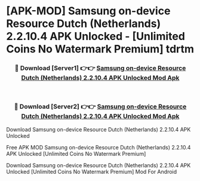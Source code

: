 # [APK-MOD] Samsung on-device Resource Dutch (Netherlands) 2.2.10.4 APK Unlocked - [Unlimited Coins No Watermark Premium] tdrtm



<div align="center">
<h3>🔴 Download [Server1] 👉👉 <a href="https://momento.my/?title=Samsung_on-device_Resource_Dutch_(Netherlands)_2.2.10.4_APK_Unlocked">Samsung on-device Resource Dutch (Netherlands) 2.2.10.4 APK Unlocked Mod Apk</a></h3><br>

<h3>🔴 Download [Server2] 👉👉 <a href="https://momento.my/?title=Samsung_on-device_Resource_Dutch_(Netherlands)_2.2.10.4_APK_Unlocked">Samsung on-device Resource Dutch (Netherlands) 2.2.10.4 APK Unlocked Mod Apk</a></h3>
</div>



Download Samsung on-device Resource Dutch (Netherlands) 2.2.10.4 APK Unlocked 

Free APK MOD Samsung on-device Resource Dutch (Netherlands) 2.2.10.4 APK Unlocked [Unlimited Coins No Watermark Premium]

Download Samsung on-device Resource Dutch (Netherlands) 2.2.10.4 APK Unlocked [Unlimited Coins No Watermark Premium] Mod For Android
